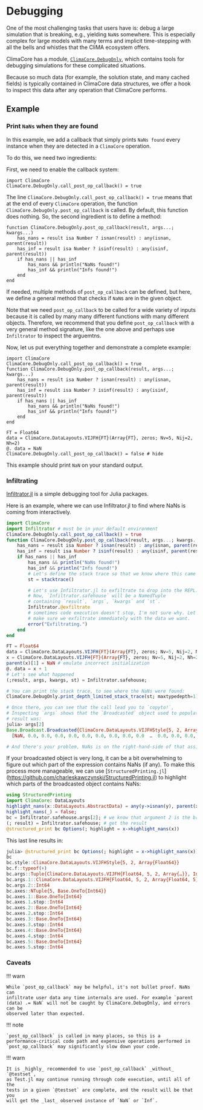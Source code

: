 # Debugging

One of the most challenging tasks that users have is: debug a large simulation
that is breaking, e.g., yielding `NaN`s somewhere. This is especially complex
for large models with many terms and implicit time-stepping with all the bells
and whistles that the CliMA ecosystem offers.

ClimaCore has a module, [`ClimaCore.DebugOnly`](@ref), which contains tools for
debugging simulations for these complicated situations.

Because so much data (for example, the solution state, and many cached fields)
is typically contained in ClimaCore data structures, we offer a hook to inspect
this data after any operation that ClimaCore performs.

## Example

### Print `NaNs` when they are found

In this example, we add a callback that simply prints `NaNs found` every
instance when they are detected in a `ClimaCore` operation.

To do this, we need two ingredients:

First, we need to enable the callback system:
```@example clima_debug
import ClimaCore
ClimaCore.DebugOnly.call_post_op_callback() = true
```

The line `ClimaCore.DebugOnly.call_post_op_callback() = true` means that at the
end of every `ClimaCore` operation, the function
`ClimaCore.DebugOnly.post_op_callback` is called. By default, this function does
nothing. So, the second ingredient is to define a method:
```@example clima_debug
function ClimaCore.DebugOnly.post_op_callback(result, args...; kwargs...)
    has_nans = result isa Number ? isnan(result) : any(isnan, parent(result))
    has_inf = result isa Number ? isinf(result) : any(isinf, parent(result))
    if has_nans || has_inf
        has_nans && println("NaNs found!")
        has_inf && println("Infs found!")
    end
end
```

If needed, multiple methods of `post_op_callback` can be defined, but here, we
define a general method that checks if `NaN`s are in the given object.

Note that we need `post_op_callback` to be called for a wide variety of inputs
because it is called by many many different functions with many different
objects. Therefore, we recommend that you define `post_op_callback` with a very
general method signature, like the one above and perhaps use `Infiltrator` to
inspect the arguemtns.

Now, let us put everything together and demonstrate a complete example:

```@example clima_debug
import ClimaCore
ClimaCore.DebugOnly.call_post_op_callback() = true
function ClimaCore.DebugOnly.post_op_callback(result, args...; kwargs...)
    has_nans = result isa Number ? isnan(result) : any(isnan, parent(result))
    has_inf = result isa Number ? isinf(result) : any(isinf, parent(result))
    if has_nans || has_inf
        has_nans && println("NaNs found!")
        has_inf && println("Infs found!")
    end
end

FT = Float64
data = ClimaCore.DataLayouts.VIJFH{FT}(Array{FT}, zeros; Nv=5, Nij=2, Nh=2)
@. data = NaN
ClimaCore.DebugOnly.call_post_op_callback() = false # hide
```
This example should print `NaN` on your standard output.

### Infiltrating

[Infiltrator.jl](https://github.com/JuliaDebug/Infiltrator.jl) is a simple
debugging tool for Julia packages.

Here is an example, where we can use Infiltrator.jl to find where NaNs is coming
from interactively.

```julia
import ClimaCore
import Infiltrator # must be in your default environment
ClimaCore.DebugOnly.call_post_op_callback() = true
function ClimaCore.DebugOnly.post_op_callback(result, args...; kwargs...)
    has_nans = result isa Number ? isnan(result) : any(isnan, parent(result))
    has_inf = result isa Number ? isinf(result) : any(isinf, parent(result))
    if has_nans || has_inf
        has_nans && println("NaNs found!")
        has_inf && println("Infs found!")
        # Let's define the stack trace so that we know where this came from
        st = stacktrace()

        # Let's use Infiltrator.jl to exfiltrate to drop into the REPL.
        # Now, `Infiltrator.safehouse` will be a NamedTuple
        # containing `result`, `args`, `kwargs` and `st`.
        Infiltrator.@exfiltrate
        # sometimes code execution doesn't stop, I'm not sure why. Let's
        # make sure we exfiltrate immediately with the data we want.
        error("Exfiltrating.")
    end
end

FT = Float64
data = ClimaCore.DataLayouts.VIJFH{FT}(Array{FT}, zeros; Nv=5, Nij=2, Nh=2)
x = ClimaCore.DataLayouts.VIJFH{FT}(Array{FT}, zeros; Nv=5, Nij=2, Nh=2)
parent(x)[1] = NaN # emulate incorrect initialization
@. data = x + 1
# Let's see what happened
(;result, args, kwargs, st) = Infiltrator.safehouse;

# You can print the stack trace, to see where the NaNs were found:
ClimaCore.DebugOnly.print_depth_limited_stack_trace(st; maxtypedepth=1)

# Once there, you can see that the call lead you to `copyto!`,
# Inspecting `args` shows that the `Broadcasted` object used to populate the
# result was:
julia> args[2]
Base.Broadcast.Broadcasted{ClimaCore.DataLayouts.VIJFHStyle{5, 2, Array{Float64}}}(+, (ClimaCore.DataLayouts.VIJFH{Float64, 5, 2, Array{Float64, 5}}
  [NaN, 0.0, 0.0, 0.0, 0.0, 0.0, 0.0, 0.0, 0.0, 0.0  …  0.0, 0.0, 0.0, 0.0, 0.0, 0.0, 0.0, 0.0, 0.0, 0.0], 1))

# And there's your problem, NaNs is on the right-hand-side of that assignment.
```

If your broadcasted object is very long, it can be a bit overwhelming to figure
out which part of the expression contains NaNs (if any). To make this process
more manageable, we can use [`StructuredPrinting.jl`]
(https://github.com/charleskawczynski/StructuredPrinting.jl) to highlight which
parts of the broadcasted object contains NaNs:

```julia
using StructuredPrinting
import ClimaCore: DataLayouts
highlight_nans(x::DataLayouts.AbstractData) = any(y->isnan(y), parent(x));
highlight_nans(_) = false;
bc = Infiltrator.safehouse.args[2]; # we know that argument 2 is the broadcasted object
(; result) = Infiltrator.safehouse; # get the result
@structured_print bc Options(; highlight = x->highlight_nans(x))
```
This last line results in:

```julia
julia> @structured_print bc Options(; highlight = x->highlight_nans(x))
bc
bc.style::ClimaCore.DataLayouts.VIJFHStyle{5, 2, Array{Float64}}
bc.f::typeof(+)
bc.args::Tuple{ClimaCore.DataLayouts.VIJFH{Float64, 5, 2, Array{…}}, Int64}
bc.args.1::ClimaCore.DataLayouts.VIJFH{Float64, 5, 2, Array{Float64, 5}}       # highlighted in RED
bc.args.2::Int64
bc.axes::NTuple{5, Base.OneTo{Int64}}
bc.axes.1::Base.OneTo{Int64}
bc.axes.1.stop::Int64
bc.axes.2::Base.OneTo{Int64}
bc.axes.2.stop::Int64
bc.axes.3::Base.OneTo{Int64}
bc.axes.3.stop::Int64
bc.axes.4::Base.OneTo{Int64}
bc.axes.4.stop::Int64
bc.axes.5::Base.OneTo{Int64}
bc.axes.5.stop::Int64
```

### Caveats

!!! warn

    While `post_op_callback` may be helpful, it's not bullet proof. NaNs can
    infiltrate user data any time internals are used. For example `parent
    (data) .= NaN` will not be caught by ClimaCore.DebugOnly, and errors can be
    observed later than expected.

!!! note

    `post_op_callback` is called in many places, so this is a
    performance-critical code path and expensive operations performed in
    `post_op_callback` may significantly slow down your code.

!!! warn

    It is _highly_ recommended to use `post_op_callback` _without_ `@testset`,
    as Test.jl may continue running through code execution, until all of the
    tests in a given `@testset` are complete, and the result will be that you
    will get the _last_ observed instance of `NaN` or `Inf`.

